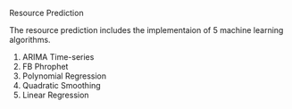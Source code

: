 Resource Prediction

The resource prediction includes the implementaion of 5 machine learning algorithms.

1. ARIMA Time-series
2. FB Phrophet
3. Polynomial Regression
4. Quadratic Smoothing
5. Linear Regression
